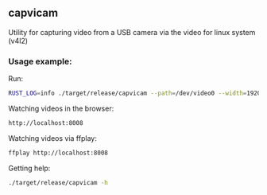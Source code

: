 ## capvicam

Utility for capturing video from a USB camera via the video for linux system (v4l2)


### Usage example:
Run:
```bash
RUST_LOG=info ./target/release/capvicam --path=/dev/video0 --width=1920 --height=1080 --mjpeg=enable --port=8008
```
Watching videos in the browser:
```bash
http://localhost:8008
```
Watching videos via ffplay:
```bash
ffplay http://localhost:8008
```

Getting help:
```bash
./target/release/capvicam -h
```